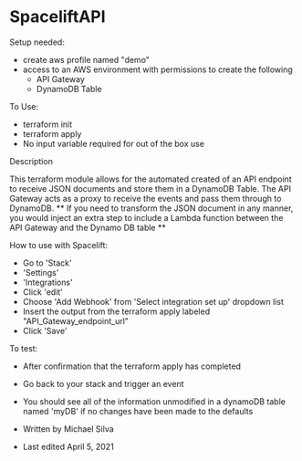 # SpaceliftAPI

Setup needed:

  - create aws profile named "demo"
  - access to an AWS environment with permissions to create the following
    - API Gateway
    - DynamoDB Table  

To Use:

  - terraform init
  - terraform apply
  - No input variable required for out of the box use

Description

This terraform module allows for the automated created of an API endpoint to receive JSON documents and store them in a DynamoDB Table.
The API Gateway acts as a proxy to receive the events and pass them through to DynamoDB.
** If you need to transform the JSON document in any manner, you would inject an extra step to include a Lambda function between the API Gateway and the Dynamo DB table **

How to use with Spacelift:

  - Go to 'Stack'
  - 'Settings'
  - 'Integrations'
  - Click 'edit'
  - Choose 'Add Webhook' from 'Select integration set up' dropdown list
  - Insert the output from the terraform apply labeled "API_Gateway_endpoint_url"
  - Click 'Save'

To test:

  - After confirmation that the terraform apply has completed
  - Go back to your stack and trigger an event
  - You should see all of the information unmodified in a dynamoDB table named 'myDB' if no changes have been made to the defaults
 
 
 - Written by Michael Silva 
 
 - Last edited April 5, 2021
